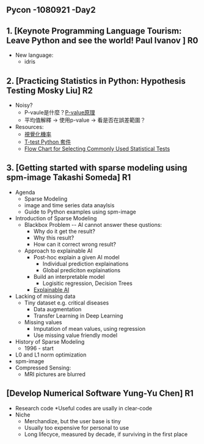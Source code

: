 ## Pycon -1080921 -Day2
## 1. [Keynote Programming Language Tourism: Leave Python and see the world! Paul Ivanov ]  R0
* New language:
	* idris
##
## 2. [Practicing Statistics in Python: Hypothesis Testing Mosky Liu] R2
* Noisy?
	* P-vaule是什麼？[P-value原理](https://medium.com/@chih.sheng.huang821/統計學-大家都喜歡問的系列-p值是什麼-2c03dbe8fddf)
	* 平均值解釋 -> 使用p-value -> 看是否在誤差範圍？
* Resources:
	* [視覺化機率](https://seeing-theory.brown.edu/bayesian-inference/index.html#section1)
	* [T-test Python 套件](https://docs.scipy.org/doc/scipy/reference/generated/scipy.stats.ttest_ind.html)
	* [Flow Chart for Selecting Commonly Used Statistical Tests](http://abacus.bates.edu/~ganderso/biology/resources/stats_flow_chart_v2014.pdf)
##
## 3. [Getting started with sparse modeling using spm-image Takashi Someda] R1 
* Agenda
	* Sparse Modeling
	* image and time series data anaylsis
	* Guide to Python examples using spm-image
* Introduction of Sparse Modeling
	* Blackbox Problem -- AI cannot answer these qustions:
		* Why do it get the result?
		* Why this result?
		* How can it correct wrong result?
	* Approach to explainable AI
		* Post-hoc explain a given AI model
			* Individual prediction explainations
			* Global prediciton explainations
		* Build an interpretable model
			* Logisitic regression, Decision Trees
		* [Explainable AI](https://www.slideshare.net/KrishnaramKenthapadi/explainable-ai-in-industry-kdd-2019-tutorial)
* Lacking of missing data
	* Tiny dataset e.g. critical diseases
		* Data augmentation
		* Transfer Learning in Deep Learning
	* Missing values
		* Imputation of mean values, using regression
		* Use missing value friendly model
* History of Sparse Modeling
	* 1996 - start
* L0 and L1 norm optimization
* spm-image
* Compressed Sensing:
	* MRI pictures are blurred
##
## [Develop Numerical Software Yung-Yu Chen] R1
* Research code
	*Useful codes are usally in clear-code
* Niche
	* Merchandize, but the user base is tiny
	* Usually too expensive for personal to use
	* Long lifecyce, measured by decade, if surviving in the first place

